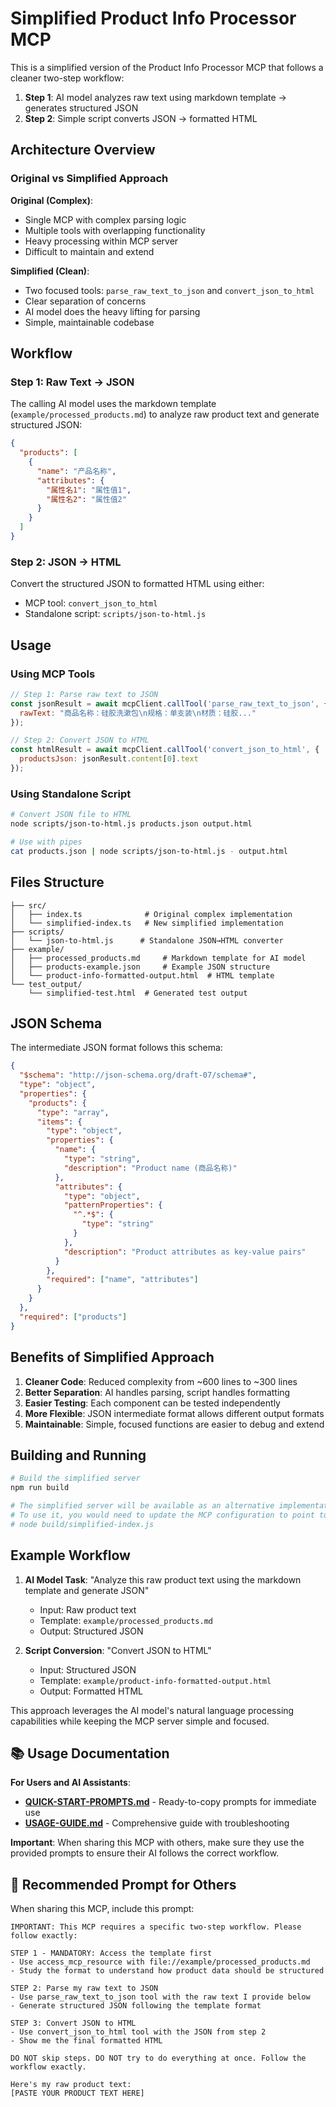 # Simplified Product Info Processor MCP

This is a simplified version of the Product Info Processor MCP that follows a cleaner two-step workflow:

1. **Step 1**: AI model analyzes raw text using markdown template → generates structured JSON
2. **Step 2**: Simple script converts JSON → formatted HTML

## Architecture Overview

### Original vs Simplified Approach

**Original (Complex)**:
- Single MCP with complex parsing logic
- Multiple tools with overlapping functionality
- Heavy processing within MCP server
- Difficult to maintain and extend

**Simplified (Clean)**:
- Two focused tools: `parse_raw_text_to_json` and `convert_json_to_html`
- Clear separation of concerns
- AI model does the heavy lifting for parsing
- Simple, maintainable codebase

## Workflow

### Step 1: Raw Text → JSON
The calling AI model uses the markdown template (`example/processed_products.md`) to analyze raw product text and generate structured JSON:

```json
{
  "products": [
    {
      "name": "产品名称",
      "attributes": {
        "属性名1": "属性值1",
        "属性名2": "属性值2"
      }
    }
  ]
}
```

### Step 2: JSON → HTML
Convert the structured JSON to formatted HTML using either:
- MCP tool: `convert_json_to_html`
- Standalone script: `scripts/json-to-html.js`

## Usage

### Using MCP Tools

```javascript
// Step 1: Parse raw text to JSON
const jsonResult = await mcpClient.callTool('parse_raw_text_to_json', {
  rawText: "商品名称：硅胶洗漱包\n规格：单支装\n材质：硅胶..."
});

// Step 2: Convert JSON to HTML
const htmlResult = await mcpClient.callTool('convert_json_to_html', {
  productsJson: jsonResult.content[0].text
});
```

### Using Standalone Script

```bash
# Convert JSON file to HTML
node scripts/json-to-html.js products.json output.html

# Use with pipes
cat products.json | node scripts/json-to-html.js - output.html
```

## Files Structure

```
├── src/
│   ├── index.ts              # Original complex implementation
│   └── simplified-index.ts   # New simplified implementation
├── scripts/
│   └── json-to-html.js      # Standalone JSON→HTML converter
├── example/
│   ├── processed_products.md     # Markdown template for AI model
│   ├── products-example.json     # Example JSON structure
│   └── product-info-formatted-output.html  # HTML template
└── test_output/
    └── simplified-test.html  # Generated test output
```

## JSON Schema

The intermediate JSON format follows this schema:

```json
{
  "$schema": "http://json-schema.org/draft-07/schema#",
  "type": "object",
  "properties": {
    "products": {
      "type": "array",
      "items": {
        "type": "object",
        "properties": {
          "name": {
            "type": "string",
            "description": "Product name (商品名称)"
          },
          "attributes": {
            "type": "object",
            "patternProperties": {
              "^.*$": {
                "type": "string"
              }
            },
            "description": "Product attributes as key-value pairs"
          }
        },
        "required": ["name", "attributes"]
      }
    }
  },
  "required": ["products"]
}
```

## Benefits of Simplified Approach

1. **Cleaner Code**: Reduced complexity from ~600 lines to ~300 lines
2. **Better Separation**: AI handles parsing, script handles formatting
3. **Easier Testing**: Each component can be tested independently
4. **More Flexible**: JSON intermediate format allows different output formats
5. **Maintainable**: Simple, focused functions are easier to debug and extend

## Building and Running

```bash
# Build the simplified server
npm run build

# The simplified server will be available as an alternative implementation
# To use it, you would need to update the MCP configuration to point to:
# node build/simplified-index.js
```

## Example Workflow

1. **AI Model Task**: "Analyze this raw product text using the markdown template and generate JSON"
   - Input: Raw product text
   - Template: `example/processed_products.md`
   - Output: Structured JSON

2. **Script Conversion**: "Convert JSON to HTML"
   - Input: Structured JSON
   - Template: `example/product-info-formatted-output.html`
   - Output: Formatted HTML

This approach leverages the AI model's natural language processing capabilities while keeping the MCP server simple and focused.

## 📚 Usage Documentation

**For Users and AI Assistants**:
- **[QUICK-START-PROMPTS.md](QUICK-START-PROMPTS.md)** - Ready-to-copy prompts for immediate use
- **[USAGE-GUIDE.md](USAGE-GUIDE.md)** - Comprehensive guide with troubleshooting

**Important**: When sharing this MCP with others, make sure they use the provided prompts to ensure their AI follows the correct workflow.

## 🤖 Recommended Prompt for Others

When sharing this MCP, include this prompt:

```
IMPORTANT: This MCP requires a specific two-step workflow. Please follow exactly:

STEP 1 - MANDATORY: Access the template first
- Use access_mcp_resource with file://example/processed_products.md
- Study the format to understand how product data should be structured

STEP 2: Parse my raw text to JSON
- Use parse_raw_text_to_json tool with the raw text I provide below
- Generate structured JSON following the template format

STEP 3: Convert JSON to HTML
- Use convert_json_to_html tool with the JSON from step 2
- Show me the final formatted HTML

DO NOT skip steps. DO NOT try to do everything at once. Follow the workflow exactly.

Here's my raw product text:
[PASTE YOUR PRODUCT TEXT HERE]
```
